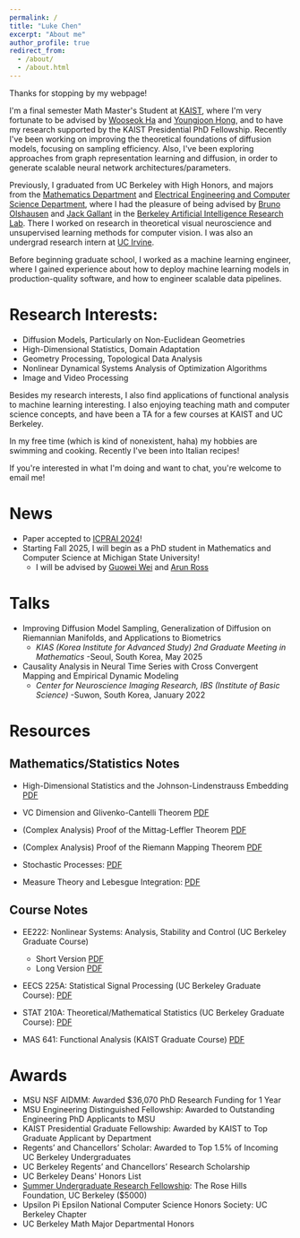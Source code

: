 ```yaml
---
permalink: /
title: "Luke Chen"
excerpt: "About me"
author_profile: true
redirect_from: 
  - /about/
  - /about.html
---
```


Thanks for stopping by my webpage!

I'm a final semester Math Master's Student at [KAIST](https://mathsci.kaist.ac.kr/home/en/), where I'm very fortunate to be advised by [Wooseok Ha](https://haywse.github.io/) and [Youngjoon Hong](https://www.youngjoonhong.com/publication), and to have my research supported by the KAIST Presidential PhD Fellowship. Recently I've been working on improving the theoretical foundations of diffusion models, focusing on sampling efficiency. Also, I've been exploring approaches from graph representation learning and diffusion, in order to generate scalable neural network architectures/parameters. 
  

Previously, I graduated from UC Berkeley with High Honors, and majors from the [Mathematics Department](https://math.berkeley.edu/) and [Electrical Engineering and Computer Science Department](https://eecs.berkeley.edu), where I had the pleasure of being advised by [Bruno Olshausen](https://redwood.berkeley.edu/people/bruno-olshausen/) and [Jack Gallant](https://gallantlab.org/) in the [Berkeley Artificial Intelligence Research Lab](https://bair.berkeley.edu/). There I worked on research in theoretical visual neuroscience and unsupervised learning methods for computer vision. I was also an undergrad research intern at [UC Irvine](https://engineering.uci.edu/dept/eecs).

Before beginning graduate school, I worked as a machine learning engineer, where I gained experience about how to deploy machine learning models in production-quality software, and how to engineer scalable data pipelines.

Research Interests:
=====================

* Diffusion Models, Particularly on Non-Euclidean Geometries
* High-Dimensional Statistics, Domain Adaptation
* Geometry Processing, Topological Data Analysis
* Nonlinear Dynamical Systems Analysis of Optimization Algorithms
* Image and Video Processing
  
Besides my research interests, I also find applications of functional analysis to machine learning interesting. I also enjoying teaching math and computer science concepts, and have been a TA for a few courses at KAIST and UC Berkeley.

In my free time (which is kind of nonexistent, haha) my hobbies are swimming and cooking. Recently I've been into Italian recipes! 

If you're interested in what I'm doing and want to chat, you're welcome to email me!


News
===

* Paper accepted to [ICPRAI 2024](https://brain.korea.ac.kr/icprai2024/)!
* Starting Fall 2025, I will begin as a PhD student in Mathematics and Computer Science at Michigan State University! 
    * I will be advised by [Guowei Wei](https://users.math.msu.edu/users/weig/) and [Arun Ross](https://rossarun.wixsite.com/arun-ross)

Talks
===

* Improving Diffusion Model Sampling, Generalization of Diffusion on Riemannian Manifolds, and Applications to Biometrics
  * _KIAS (Korea Institute for Advanced Study) 2nd Graduate Meeting in Mathematics_   -Seoul, South Korea, May 2025
* Causality Analysis in Neural Time Series with Cross Convergent Mapping and Empirical Dynamic Modeling
  * _Center for Neuroscience Imaging Research, IBS (Institute of Basic Science)_ -Suwon, South Korea, January 2022
    
Resources
===
Mathematics/Statistics Notes
---

* High-Dimensional Statistics and the Johnson-Lindenstrauss Embedding [PDF](https://lchen64.github.io/files/JohnsonLindenstrauss.pdf)

* VC Dimension and Glivenko-Cantelli Theorem [PDF](https://lchen64.github.io/files/VC.pdf)

* (Complex Analysis) Proof of the Mittag-Leffler Theorem [PDF](https://lchen64.github.io/files/Mittag_Leffler_Theorem_Proof.pdf)

* (Complex Analysis) Proof of the Riemann Mapping Theorem [PDF](https://lchen64.github.io/files/Proof_of_Riemann_Mapping_Theorem.pdf)

* Stochastic Processes: [PDF](https://lchen64.github.io/files/Stochastic_Processes.pdf)

* Measure Theory and Lebesgue Integration: [PDF](https://lchen64.github.io/files/MeasureAndIntegration.pdf)

Course Notes 
---

* EE222: Nonlinear Systems: Analysis, Stability and Control (UC Berkeley Graduate Course) 
    * Short Version [PDF](https://lchen64.github.io/files/EE222(NonlinearSystems).pdf) 
    * Long Version [PDF](https://lchen64.github.io/files/Nonlinear_Systems___Professor_Sreenath___Public.pdf)

* EECS 225A: Statistical Signal Processing (UC Berkeley Graduate Course): [PDF](https://lchen64.github.io/files/EECS225A(StatisticalSignalProcessing).pdf)

* STAT 210A: Theoretical/Mathematical Statistics (UC Berkeley Graduate Course): [PDF](https://lchen64.github.io/files/STAT210A(TheoreticalStatistics).pdf)

* MAS 641: Functional Analysis (KAIST Graduate Course) [PDF](https://lchen64.github.io/files/FunctionalAnalysis.pdf)



Awards
===
* MSU NSF AIDMM: Awarded $36,070 PhD Research Funding for 1 Year
* MSU Engineering Distinguished Fellowship: Awarded to Outstanding Engineering PhD Applicants to MSU
* KAIST Presidential Graduate Fellowship: Awarded by KAIST to Top Graduate Applicant by Department
* Regents’ and Chancellors’ Scholar: Awarded to Top 1.5% of Incoming UC Berkeley Undergraduates
* UC Berkeley Regents’ and Chancellors’ Research Scholarship
* UC Berkeley Deans' Honors List 
* [Summer Undergraduate Research Fellowship](https://research.berkeley.edu/surf/): The Rose Hills Foundation, UC Berkeley ($5000) 
* Upsilon Pi Epsilon National Computer Science Honors Society: UC Berkeley Chapter
* UC Berkeley Math Major Departmental Honors
